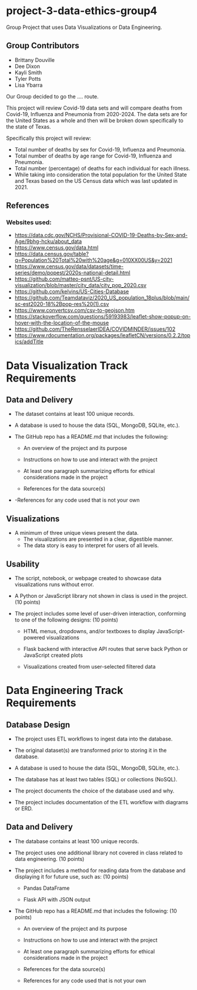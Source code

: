 # project-3-data-ethics-group4
Group Project that uses Data Visualizations or Data Engineering.

## Group Contributors
- Brittany Douville
- Dee Dixon
- Kayli Smith
- Tyler Potts
- Lisa Ybarra

Our Group decided to go the .... route.

This project will review Covid-19 data sets and will compare deaths from Covid-19, Influenza and Pneumonia from 2020-2024. The data sets are for the United States as a whole and then will be broken down specifically to the state of Texas.

Specifically this project will review:
- Total number of deaths by sex for Covid-19, Influenza and Pneumonia.
- Total number of deaths by age range for Covid-19, Influenza and Pneumonia.
- Total number (percentage) of deaths for each individual for each illness.
- While taking into consideration the total population for the United State and Texas based on the US Census data which was last updated in 2021.



## References
### Websites used:
- https://data.cdc.gov/NCHS/Provisional-COVID-19-Deaths-by-Sex-and-Age/9bhg-hcku/about_data
- https://www.census.gov/data.html
- https://data.census.gov/table?q=Population%20Total%20with%20age&g=010XX00US&y=2021
- https://www.census.gov/data/datasets/time-series/demo/popest/2020s-national-detail.html
- https://github.com/matteo-psnt/US-city-visualization/blob/master/city_data/city_pop_2020.csv
- https://github.com/kelvins/US-Cities-Database
- https://github.com/Teamdataviz/2020_US_population_18plus/blob/main/sc-est2020-18%2Bpop-res%20(1).csv
- https://www.convertcsv.com/csv-to-geojson.htm
- https://stackoverflow.com/questions/59193983/leaflet-show-popup-on-hover-with-the-location-of-the-mouse
- https://github.com/TheRensselaerIDEA/COVIDMINDER/issues/102
- https://www.rdocumentation.org/packages/leafletCN/versions/0.2.2/topics/addTitle

# Data Visualization Track Requirements
## Data and Delivery
- The dataset contains at least 100 unique records.

- A database is used to house the data (SQL, MongoDB, SQLite, etc.). 

- The GitHub repo has a README.md that includes the following:

    - An overview of the project and its purpose

    - Instructions on how to use and interact with the project

    - At least one paragraph summarizing efforts for ethical considerations made in the project

    - References for the data source(s)

-   -References for any code used that is not your own

## Visualizations 
- A minimum of three unique views present the data. 
    - The visualizations are presented in a clear, digestible manner.
    - The data story is easy to interpret for users of all levels.

## Usability
- The script, notebook, or webpage created to showcase data visualizations runs without error. 

- A Python or JavaScript library not shown in class is used in the project. (10 points)

- The project includes some level of user-driven interaction, conforming to one of the following designs: (10 points)

    - HTML menus, dropdowns, and/or textboxes to display JavaScript-powered visualizations

    - Flask backend with interactive API routes that serve back Python or JavaScript created plots

    - Visualizations created from user-selected filtered data

# Data Engineering Track Requirements
## Database Design
- The project uses ETL workflows to ingest data into the database.

- The original dataset(s) are transformed prior to storing it in the database.

- A database is used to house the data (SQL, MongoDB, SQLite, etc.).

- The database has at least two tables (SQL) or collections (NoSQL).

- The project documents the choice of the database used and why.

- The project includes documentation of the ETL workflow with diagrams or ERD.

## Data and Delivery 
- The database contains at least 100 unique records. 

- The project uses one additional library not covered in class related to data engineering. (10 points)

- The project includes a method for reading data from the database and displaying it for future use, such as: (10 points)

    - Pandas DataFrame

    - Flask API with JSON output

- The GitHub repo has a README.md that includes the following: (10 points)

    - An overview of the project and its purpose

    - Instructions on how to use and interact with the project

    - At least one paragraph summarizing efforts for ethical considerations made in the project

    - References for the data source(s)

    - References for any code used that is not your own
